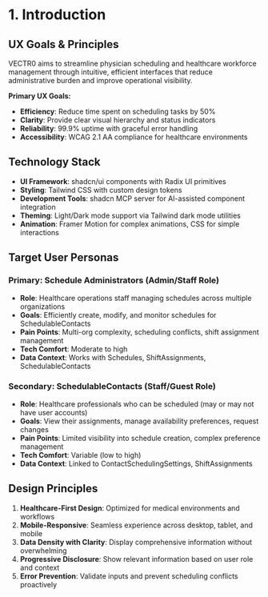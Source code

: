 # 1. Introduction

## UX Goals & Principles
VECTR0 aims to streamline physician scheduling and healthcare workforce management through intuitive, efficient interfaces that reduce administrative burden and improve operational visibility.

**Primary UX Goals:**
- **Efficiency**: Reduce time spent on scheduling tasks by 50%
- **Clarity**: Provide clear visual hierarchy and status indicators
- **Reliability**: 99.9% uptime with graceful error handling
- **Accessibility**: WCAG 2.1 AA compliance for healthcare environments

## Technology Stack
- **UI Framework**: shadcn/ui components with Radix UI primitives
- **Styling**: Tailwind CSS with custom design tokens
- **Development Tools**: shadcn MCP server for AI-assisted component integration
- **Theming**: Light/Dark mode support via Tailwind dark mode utilities
- **Animation**: Framer Motion for complex animations, CSS for simple interactions

## Target User Personas

### Primary: Schedule Administrators (Admin/Staff Role)
- **Role**: Healthcare operations staff managing schedules across multiple organizations
- **Goals**: Efficiently create, modify, and monitor schedules for SchedulableContacts
- **Pain Points**: Multi-org complexity, scheduling conflicts, shift assignment management
- **Tech Comfort**: Moderate to high
- **Data Context**: Works with Schedules, ShiftAssignments, SchedulableContacts

### Secondary: SchedulableContacts (Staff/Guest Role)
- **Role**: Healthcare professionals who can be scheduled (may or may not have user accounts)
- **Goals**: View their assignments, manage availability preferences, request changes
- **Pain Points**: Limited visibility into schedule creation, complex preference management
- **Tech Comfort**: Variable (low to high)
- **Data Context**: Linked to ContactSchedulingSettings, ShiftAssignments

## Design Principles
1. **Healthcare-First Design**: Optimized for medical environments and workflows
2. **Mobile-Responsive**: Seamless experience across desktop, tablet, and mobile
3. **Data Density with Clarity**: Display comprehensive information without overwhelming
4. **Progressive Disclosure**: Show relevant information based on user role and context
5. **Error Prevention**: Validate inputs and prevent scheduling conflicts proactively

